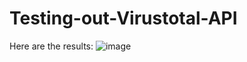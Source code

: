 # Testing-out-Virustotal-API



Here are the results:
![image](https://github.com/Reyzenello/Testing-out-Virustotal-API/assets/43668563/65069c2d-87e1-45a7-a8f8-3b42708a5b50)
